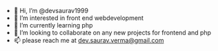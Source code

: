 - 👋 Hi, I’m @devsaurav1999
- 👀 I’m interested in front end webdevelopment
- 🌱 I’m currently learning php
- 💞️ I’m looking to collaborate on any new projects for frontend and php
- 📫 please reach me at dev.saurav.verma@gmail.com

<!---
devsaurav1999/devsaurav1999 is a ✨ special ✨ repository because its `README.md` (this file) appears on your GitHub profile.
You can click the Preview link to take a look at your changes.
--->
